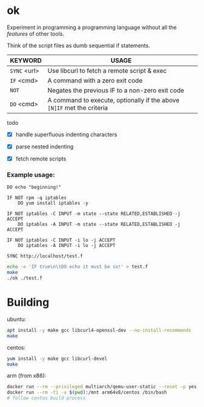# ok

Experiment in programming a programming language without all the *features* of other tools.

Think of the script files as dumb sequential if statements.


| KEYWORD      | USAGE   |
|--------------|---------|
| `SYNC` &lt;url&gt; | Use libcurl to fetch a remote script & exec |
| `IF` &lt;cmd&gt;   | A command with a zero exit code |
| `NOT`              | Negates the previous IF to a non-zero exit code |
| `DO` &lt;cmd&gt;   | A command to execute, optionally if the above `[N]IF` met the criteria |


todo

- [x] handle superfluous indenting characters
- [x] parse nested indenting
- [x] fetch remote scripts


### Example usage:
```text
DO echo "beginning!"

IF NOT rpm -q iptables
    DO yum install iptables -y

IF NOT iptables -C INPUT -m state --state RELATED,ESTABLISHED -j ACCEPT
    DO iptables -A INPUT -m state --state RELATED,ESTABLISHED -j ACCEPT

IF NOT iptables -C INPUT -i lo -j ACCEPT
    DO iptables -A INPUT -i lo -j ACCEPT

SYNC http://localhost/test.f

```

```bash
echo -e 'IF true\n\tDO echo it must be so!' > test.f
make
./ok ./test.f
```


# Building

ubuntu: 
```bash
apt install -y make gcc libcurl4-openssl-dev --no-install-recommends
make
```

centos: 
```bash
yum install -y make gcc libcurl-devel
make
```

arm (from x86):
```bash
docker run --rm --privileged multiarch/qemu-user-static --reset -p yes
docker run --rm -ti -v $(pwd):/mnt arm64v8/centos /bin/bash
# follow centos build process
```
